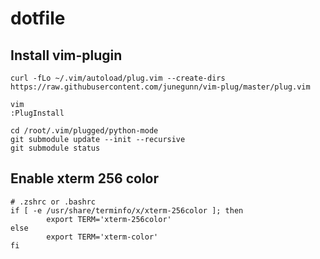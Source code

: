 # dotfile

## Install vim-plugin
```
curl -fLo ~/.vim/autoload/plug.vim --create-dirs https://raw.githubusercontent.com/junegunn/vim-plug/master/plug.vim

vim
:PlugInstall

cd /root/.vim/plugged/python-mode
git submodule update --init --recursive
git submodule status
```

## Enable xterm 256 color
```
# .zshrc or .bashrc
if [ -e /usr/share/terminfo/x/xterm-256color ]; then
        export TERM='xterm-256color'
else
        export TERM='xterm-color'
fi
```

